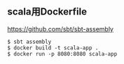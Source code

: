 scala用Dockerfile
---

https://github.com/sbt/sbt-assembly

```
$ sbt assembly
$ docker build -t scala-app .
$ docker run -p 8080:8080 scala-app
```
